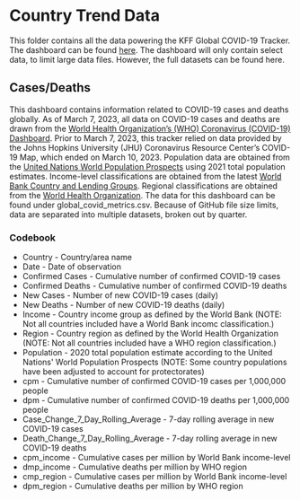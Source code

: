 # Country Trend Data
This folder contains all the data powering the KFF Global COVID-19 Tracker. The dashboard can be found [here](https://www.kff.org/coronavirus-covid-19/fact-sheet/coronavirus-tracker/). The dashboard will only contain select data, to limit large data files. However, the full datasets can be found here. 

## Cases/Deaths
This dashboard contains information related to COVID-19 cases and deaths globally. As of March 7, 2023, all data on COVID-19 cases and deaths are drawn from the [World Health Organization’s (WHO) Coronavirus (COVID-19) Dashboard](https://covid19.who.int/data). Prior to March 7, 2023, this tracker relied on data provided by the Johns Hopkins University (JHU) Coronavirus Resource Center’s COVID-19 Map, which ended on March 10, 2023. Population data are obtained from the [United Nations World Population Prospects](https://population.un.org/wpp/Download/Standard/MostUsed/) using 2021 total population estimates. Income-level classifications are obtained from the latest [World Bank Country and Lending Groups](https://datahelpdesk.worldbank.org/knowledgebase/articles/906519-world-bank-country-and-lending-groups). Regional classifications are obtained from the [World Health Organization](https://www.who.int/countries). The data for this dashboard can be found under global_covid_metrics.csv. Because of GitHub file size limits, data are separated into multiple datasets, broken out by quarter. 

### Codebook

- Country - Country/area name
- Date - Date of observation
- Confirmed Cases - Cumulative number of confirmed COVID-19 cases
- Confirmed Deaths - Cumulative number of confirmed COVID-19 deaths
- New Cases - Number of new COVID-19 cases (daily)
- New Deaths - Number of new COVID-19 deaths (daily)
- Income - Country income group as defined by the World Bank (NOTE: Not all countries included have a World Bank incomc classification.)
- Region - Country region as defined by the World Health Organization (NOTE: Not all countries included have a WHO region classification.)
- Population - 2020 total population estimate according to the United Nations' World Population Prospects (NOTE: Some country populations have been adjusted to account for protectorates)
- cpm - Cumulative number of confirmed COVID-19 cases per 1,000,000 people
- dpm - Cumulative number of confirmed COVID-19 deaths per 1,000,000 people
- Case_Change_7_Day_Rolling_Average - 7-day rolling average in new COVID-19 cases
- Death_Change_7_Day_Rolling_Average - 7-day rolling average in new COVID-19 deaths
- cpm_income - Cumulative cases per million by World Bank income-level
- dmp_income - Cumulative deaths per million by WHO region
- cmp_region - Cumulative cases per million by World Bank income-level
- dpm_region - Cumulative deaths per million by WHO region
